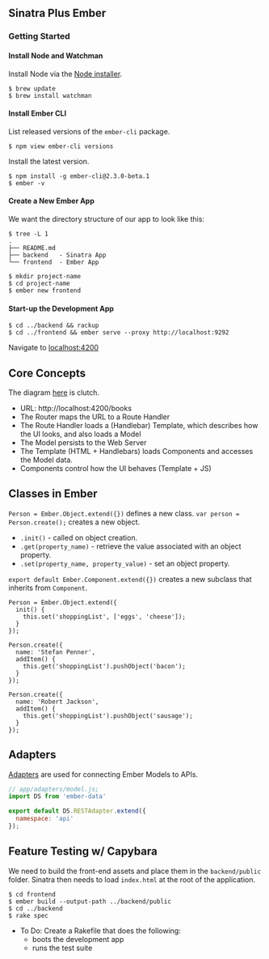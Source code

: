 ## Sinatra Plus Ember

### Getting Started

#### Install Node and Watchman

Install Node via the [Node installer](https://nodejs.org/en/).

```
$ brew update
$ brew install watchman
```

#### Install Ember CLI

List released versions of the `ember-cli` package.

```
$ npm view ember-cli versions
```

Install the latest version.

```
$ npm install -g ember-cli@2.3.0-beta.1
$ ember -v
```

#### Create a New Ember App

We want the directory structure of our app to look like this:

```
$ tree -L 1
.
├── README.md
├── backend   - Sinatra App
└── frontend  - Ember App
```

```
$ mkdir project-name
$ cd project-name
$ ember new frontend
```

#### Start-up the Development App

```
$ cd ../backend && rackup
$ cd ../frontend && ember serve --proxy http://localhost:9292
```

Navigate to [localhost:4200](http://localhost:4200/)

## Core Concepts

The diagram [here](https://guides.emberjs.com/v2.3.0/getting-started/core-concepts/) is clutch.

* URL: http://localhost:4200/books
* The Router maps the URL to a Route Handler
* The Route Handler loads a (Handlebar) Template, which describes how the UI looks, and also loads a Model
* The Model persists to the Web Server
* The Template (HTML + Handlebars) loads Components and accesses the Model data.
* Components control how the UI behaves (Template + JS)

## Classes in Ember

`Person = Ember.Object.extend({})` defines a new class.
`var person = Person.create();` creates a new object.
  * `.init()` - called on object creation.
  * `.get(property_name)` - retrieve the value associated with an object property.
  * `.set(property_name, property_value)` - set an object property.

`export default Ember.Component.extend({})` creates a new subclass that inherits from `Component`.

```
Person = Ember.Object.extend({
  init() {
    this.set('shoppingList', ['eggs', 'cheese']);
  }
});

Person.create({
  name: 'Stefan Penner',
  addItem() {
    this.get('shoppingList').pushObject('bacon');
  }
});

Person.create({
  name: 'Robert Jackson',
  addItem() {
    this.get('shoppingList').pushObject('sausage');
  }
});
```

## Adapters

[Adapters](https://guides.emberjs.com/v2.3.0/models/customizing-adapters/) are used for connecting Ember Models to APIs.

```js
// app/adapters/model.js;
import DS from 'ember-data'

export default DS.RESTAdapter.extend({
  namespace: 'api'
});
```

## Feature Testing w/ Capybara

We need to build the front-end assets and place them in the `backend/public` folder. Sinatra then needs to load `index.html` at the root of the application.

```
$ cd frontend
$ ember build --output-path ../backend/public
$ cd ../backend
$ rake spec
```

* To Do: Create a Rakefile that does the following:
  - boots the development app
  - runs the test suite
